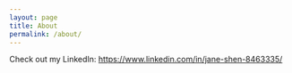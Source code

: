 ```yaml
---
layout: page
title: About
permalink: /about/
---
```


Check out my LinkedIn: https://www.linkedin.com/in/jane-shen-8463335/


